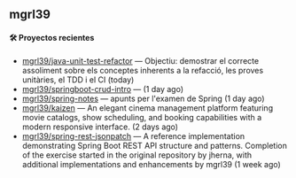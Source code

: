 ## mgrl39 












#### 🛠 Proyectos recientes

- [mgrl39/java-unit-test-refactor](https://github.com/mgrl39/java-unit-test-refactor) — Objectiu: demostrar el correcte assoliment sobre els conceptes inherents a la refacció, les proves unitàries, el TDD i el CI (today)
- [mgrl39/springboot-crud-intro](https://github.com/mgrl39/springboot-crud-intro) —  (1 day ago)
- [mgrl39/spring-notes](https://github.com/mgrl39/spring-notes) — apunts per l&#39;examen de Spring (1 day ago)
- [mgrl39/kaizen](https://github.com/mgrl39/kaizen) — An elegant cinema management platform featuring movie catalogs, show scheduling, and booking capabilities with a modern responsive interface. (2 days ago)
- [mgrl39/spring-rest-jsonpatch](https://github.com/mgrl39/spring-rest-jsonpatch) — A reference implementation demonstrating Spring Boot REST API structure and patterns. Completion of the exercise started in the original repository by jherna, with additional implementations and enhancements by mgrl39 (1 week ago)




